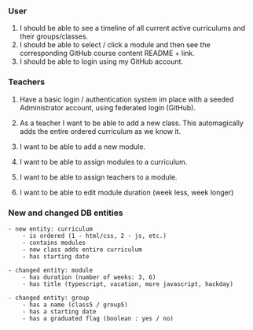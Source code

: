 ### User


1. I should be able to see a timeline of all current active curriculums and their groups/classes.
2. I should be able to select / click a module and then see the corresponding GitHub course content README + link.
3. I should be able to login using my GitHub account.


### Teachers

1. Have a basic login / authentication system im place with a seeded Administrator account, using federated login (GitHub).
2. As a teacher I want to be able to add a new class. This automagically adds the entire ordered curriculum as we know it.

3. I want to be able to add a new module.
4. I want to be able to assign modules to a curriculum.
5. I want to be able to assign teachers to a module.
6. I want to be able to edit module duration (week less, week longer)


### New and changed DB entities

    - new entity: curriculum
        - is ordered (1 - html/css, 2 - js, etc.)
        - contains modules
        - new class adds entire curriculum
        - has starting date

    - changed entity: module
        - has duration (number of weeks: 3, 6)
        - has title (typescript, vacation, more javascript, hackday)
        
    - changed entity: group
        - has a name (class5 / group5)
        - has a starting date
        - has a graduated flag (boolean : yes / no)
